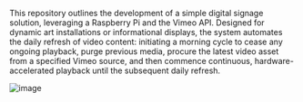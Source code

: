 This repository outlines the development of a simple digital signage solution, leveraging a Raspberry Pi and the Vimeo API. Designed for dynamic art installations or informational displays, the system automates the daily refresh of video content: initiating a morning cycle to cease any ongoing playback, purge previous media, procure the latest video asset from a specified Vimeo source, and then commence continuous, hardware-accelerated playback until the subsequent daily refresh. 

![image](https://github.com/user-attachments/assets/25e4f190-e87c-4053-a37d-f95d5c11ddee)




